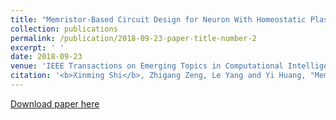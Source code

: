 ```yaml
---
title: "Memristor-Based Circuit Design for Neuron With Homeostatic Plasticity"
collection: publications
permalink: /publication/2018-09-23-paper-title-number-2
excerpt: ' '
date: 2018-09-23
venue: 'IEEE Transactions on Emerging Topics in Computational Intelligence'
citation: '<b>Xinming Shi</b>, Zhigang Zeng, Le Yang and Yi Huang, "Memristor-Based Circuit Design for Neuron With Homeostatic Plasticity," in <i>IEEE Transactions on Emerging Topics in Computational Intelligence<i>, vol. 2, no. 5, pp. 359-370, Oct. 2018, doi: 10.1109/TETCI.2018.2829914.'
---
```

 

[Download paper here](https://ieeexplore.ieee.org/abstract/document/8471013)

